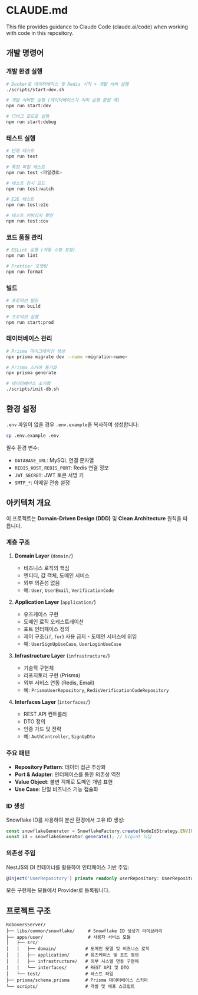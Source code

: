 # CLAUDE.md

This file provides guidance to Claude Code (claude.ai/code) when working with code in this repository.

## 개발 명령어

### 개발 환경 실행
```bash
# Docker로 데이터베이스 및 Redis 시작 + 개발 서버 실행
./scripts/start-dev.sh

# 개발 서버만 실행 (데이터베이스가 이미 실행 중일 때)
npm run start:dev

# 디버그 모드로 실행
npm run start:debug
```

### 테스트 실행
```bash
# 단위 테스트
npm run test

# 특정 파일 테스트
npm run test <파일경로>

# 테스트 감시 모드
npm run test:watch

# E2E 테스트
npm run test:e2e

# 테스트 커버리지 확인
npm run test:cov
```

### 코드 품질 관리
```bash
# ESLint 실행 (자동 수정 포함)
npm run lint

# Prettier 포맷팅
npm run format
```

### 빌드
```bash
# 프로덕션 빌드
npm run build

# 프로덕션 실행
npm run start:prod
```

### 데이터베이스 관리
```bash
# Prisma 마이그레이션 생성
npx prisma migrate dev --name <migration-name>

# Prisma 스키마 동기화
npx prisma generate

# 데이터베이스 초기화
./scripts/init-db.sh
```

## 환경 설정

`.env` 파일이 없을 경우 `.env.example`을 복사하여 생성합니다:
```bash
cp .env.example .env
```

필수 환경 변수:
- `DATABASE_URL`: MySQL 연결 문자열
- `REDIS_HOST`, `REDIS_PORT`: Redis 연결 정보
- `JWT_SECRET`: JWT 토큰 서명 키
- `SMTP_*`: 이메일 전송 설정

## 아키텍처 개요

이 프로젝트는 **Domain-Driven Design (DDD)** 및 **Clean Architecture** 원칙을 따릅니다.

### 계층 구조

1. **Domain Layer** (`domain/`)
   - 비즈니스 로직의 핵심
   - 엔티티, 값 객체, 도메인 서비스
   - 외부 의존성 없음
   - 예: `User`, `UserEmail`, `VerificationCode`

2. **Application Layer** (`application/`)
   - 유즈케이스 구현
   - 도메인 로직 오케스트레이션
   - 포트 인터페이스 정의
   - 제어 구조(`if`, `for`) 사용 금지 - 도메인 서비스에 위임
   - 예: `UserSignUpUseCase`, `UserLoginUseCase`

3. **Infrastructure Layer** (`infrastructure/`)
   - 기술적 구현체
   - 리포지토리 구현 (Prisma)
   - 외부 서비스 연동 (Redis, Email)
   - 예: `PrismaUserRepository`, `RedisVerificationCodeRepository`

4. **Interfaces Layer** (`interfaces/`)
   - REST API 컨트롤러
   - DTO 정의
   - 인증 가드 및 전략
   - 예: `AuthController`, `SignUpDto`

### 주요 패턴

- **Repository Pattern**: 데이터 접근 추상화
- **Port & Adapter**: 인터페이스를 통한 의존성 역전
- **Value Object**: 불변 객체로 도메인 개념 표현
- **Use Case**: 단일 비즈니스 기능 캡슐화

### ID 생성

Snowflake ID를 사용하여 분산 환경에서 고유 ID 생성:
```typescript
const snowflakeGenerator = SnowflakeFactory.create(NodeIdStrategy.ENVIRONMENT);
const id = snowflakeGenerator.generate(); // bigint 타입
```

### 의존성 주입

NestJS의 DI 컨테이너를 활용하여 인터페이스 기반 주입:
```typescript
@Inject('UserRepository') private readonly userRepository: UserRepository
```

모든 구현체는 모듈에서 Provider로 등록됩니다.

## 프로젝트 구조

```
RoboversServer/
├── libs/common/snowflake/     # Snowflake ID 생성기 라이브러리
├── apps/user/                 # 사용자 서비스 모듈
│   ├── src/
│   │   ├── domain/           # 도메인 모델 및 비즈니스 로직
│   │   ├── application/      # 유즈케이스 및 포트 정의
│   │   ├── infrastructure/   # 외부 시스템 연동 구현체
│   │   └── interfaces/       # REST API 및 DTO
│   └── test/                 # 테스트 파일
├── prisma/schema.prisma      # Prisma 데이터베이스 스키마
└── scripts/                  # 개발 및 배포 스크립트